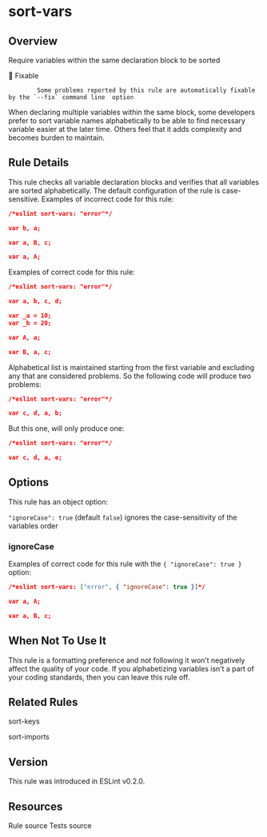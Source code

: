 
# sort-vars
## Overview
Require variables within the same declaration block to be sorted


🔧 Fixable

            Some problems reported by this rule are automatically fixable by the `--fix` command line  option
        


When declaring multiple variables within the same block, some developers prefer to sort variable names alphabetically to be able to find necessary variable easier at the later time. Others feel that it adds complexity and becomes burden to maintain.
## Rule Details
This rule checks all variable declaration blocks and verifies that all variables are sorted alphabetically.
The default configuration of the rule is case-sensitive.
Examples of incorrect code for this rule:


```json
/*eslint sort-vars: "error"*/

var b, a;

var a, B, c;

var a, A;
```
Examples of correct code for this rule:


```json
/*eslint sort-vars: "error"*/

var a, b, c, d;

var _a = 10;
var _b = 20;

var A, a;

var B, a, c;
```
Alphabetical list is maintained starting from the first variable and excluding any that are considered problems. So the following code will produce two problems:

```json
/*eslint sort-vars: "error"*/

var c, d, a, b;
```
But this one, will only produce one:

```json
/*eslint sort-vars: "error"*/

var c, d, a, e;
```
## Options
This rule has an object option:

`"ignoreCase": true` (default `false`) ignores the case-sensitivity of the variables order

### ignoreCase
Examples of correct code for this rule with the `{ "ignoreCase": true }` option:


```json
/*eslint sort-vars: ["error", { "ignoreCase": true }]*/

var a, A;

var a, B, c;
```
## When Not To Use It
This rule is a formatting preference and not following it won’t negatively affect the quality of your code. If you alphabetizing variables isn’t a part of your coding standards, then you can leave this rule off.
## Related Rules


sort-keys 

sort-imports 


## Version
This rule was introduced in ESLint v0.2.0.
## Resources

Rule source 
Tests source 

